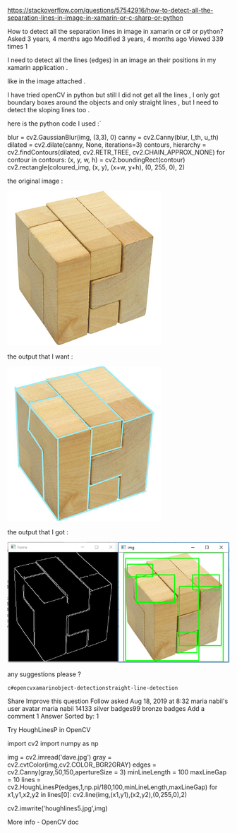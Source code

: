 https://stackoverflow.com/questions/57542916/how-to-detect-all-the-separation-lines-in-image-in-xamarin-or-c-sharp-or-python

How to detect all the separation lines in image in xamarin or c# or python?
Asked 3 years, 4 months ago
Modified 3 years, 4 months ago
Viewed 339 times
1

I need to detect all the lines (edges) in an image an their positions in my xamarin application .

like in the image attached .

I have tried openCV in python but still I did not get all the lines , I only got boundary boxes around the objects and only straight lines , but I need to detect the sloping lines too .

here is the python code I used :`

blur = cv2.GaussianBlur(img, (3,3), 0)
canny = cv2.Canny(blur, l_th, u_th)
dilated = cv2.dilate(canny, None, iterations=3)
contours, hierarchy = cv2.findContours(dilated, cv2.RETR_TREE, cv2.CHAIN_APPROX_NONE)
for contour in contours:
    (x, y, w, h) = cv2.boundingRect(contour)
    cv2.rectangle(coloured_img, (x, y), (x+w, y+h), (0, 255, 0), 2)

the original image :

<img  src= "wNVvI.jpg">

the output that I want :

<img  src= "Ml9Fl.jpg">

the output that I got :

<img  src= "WTR0j.png">

any suggestions please ?

    c#opencvxamarinobject-detectionstraight-line-detection

Share
Improve this question
Follow
asked Aug 18, 2019 at 8:32
maria nabil's user avatar
maria nabil
14133 silver badges99 bronze badges
Add a comment
1 Answer
Sorted by:
1

Try HoughLinesP in OpenCV

import cv2
import numpy as np

img = cv2.imread('dave.jpg')
gray = cv2.cvtColor(img,cv2.COLOR_BGR2GRAY)
edges = cv2.Canny(gray,50,150,apertureSize = 3)
minLineLength = 100
maxLineGap = 10
lines = cv2.HoughLinesP(edges,1,np.pi/180,100,minLineLength,maxLineGap)
for x1,y1,x2,y2 in lines[0]:
    cv2.line(img,(x1,y1),(x2,y2),(0,255,0),2)

cv2.imwrite('houghlines5.jpg',img)

More info - OpenCV doc
